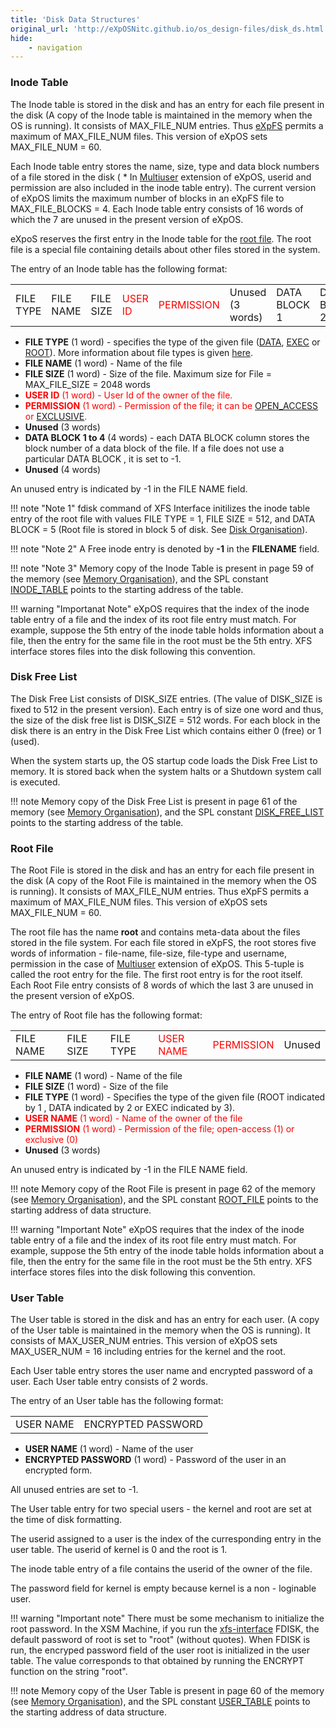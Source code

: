 ```yaml
---
title: 'Disk Data Structures'
original_url: 'http://eXpOSNitc.github.io/os_design-files/disk_ds.html'
hide:
    - navigation
---
```


### Inode Table

The Inode table is stored in the disk and has an entry for each file present in the disk (A copy of the Inode table is maintained in the memory when the OS is running). It consists of MAX\_FILE\_NUM entries. Thus [eXpFS](../os_spec-files/eXpFS.html) permits a maximum of MAX\_FILE\_NUM files. This version of eXpOS sets MAX\_FILE\_NUM = 60. 


 Each Inode table entry stores the name, size, type and data block numbers of a file stored in the disk ( * In [Multiuser](http://exposnitc.github.io/os_spec-files/multiuser.html) extension of eXpOS, userid and permission are also included in the inode table entry). The current version of eXpOS limits the maximum number of blocks in an eXpFS file to MAX\_FILE\_BLOCKS = 4. Each Inode table entry consists of 16 words of which the 7 are unused in the present version of eXpOS. 


 eXpoS reserves the first entry in the Inode table for the [root file](disk_ds.html#root_file). The root file is a special file containing details about other files stored in the system. 


The entry of an Inode table has the following format:


<table class="table table-bordered">
<tbody><tr>
<td>FILE TYPE</td>
<td>FILE NAME</td>
<td>FILE SIZE</td>
<td><span style="color:red">USER ID</span></td>
<td><span style="color:red">PERMISSION</span></td>
<td>Unused (3 words)</td>
<td>DATA BLOCK 1</td>
<td>DATA BLOCK 2</td>
<td>DATA BLOCK 3</td>
<td>DATA BLOCK 4</td>
<td>Unused (4 words)</td>
</tr>
</tbody></table>

- **FILE TYPE** (1 word) - specifies the type of the given file ([DATA](../support_tools-files/constants.html), [EXEC](../support_tools-files/constants.html) or [ROOT](../support_tools-files/constants.html)). More information about file types is given [here](../os_spec-files/eXpFS.html).
- **FILE NAME** (1 word) - Name of the file
- **FILE SIZE** (1 word) - Size of the file. Maximum size for File = MAX\_FILE\_SIZE = 2048 words 
- <span style="color:red">**USER ID** (1 word) - User Id of the owner of the file.</span>
- <span style="color:red">**PERMISSION** (1 word) - Permission of the file; it can be [OPEN\_ACCESS](../support_tools-files/constants.html) or [EXCLUSIVE](../support_tools-files/constants.html).</span>
- **Unused** (3 words)
- **DATA BLOCK 1 to 4** (4 words) - each DATA BLOCK column stores the block number of a data block of the file. If a file does not use a particular DATA BLOCK , it is set to -1.
- **Unused** (4 words)
    
  

An unused entry is indicated by -1 in the FILE NAME field.


!!! note "Note 1"
    fdisk command of XFS Interface initilizes the inode table entry of the root file with values FILE TYPE = 1, FILE SIZE = 512, and DATA BLOCK = 5 (Root file is stored in block 5 of disk. See [Disk Organisation](../os_implementation.html)).

!!! note "Note 2"
    A Free inode entry is denoted by  **-1**  in the  **FILENAME**  field.

!!! note "Note 3"
    Memory copy of the Inode Table is present in page 59 of the memory (see [Memory Organisation](../os_implementation.html)), and the SPL constant [INODE\_TABLE](../support_tools-files/constants.html) points to the starting address of the table.

!!! warning "Importanat Note"
    eXpOS requires that the index of the inode table entry of a file and the 
    index of its root file entry must match. For example, suppose the 5th entry of the inode table holds
    information about a file, then the entry for the same file in the root must be the 5th entry. XFS
    interface stores files into the disk following this convention.


### Disk Free List
  

The Disk Free List consists of DISK\_SIZE entries. (The value of DISK\_SIZE is fixed to 512 in the present version). Each entry is of size one word and thus, the size of the disk free list is DISK\_SIZE = 512 words. For each block in the disk there is an entry in the Disk Free List which contains either 0 (free) or 1 (used). 


When the system starts up, the OS startup code loads the Disk Free List to memory. It is stored back when the system halts or a Shutdown system call is executed.


!!! note
    Memory copy of the Disk Free List is present in page 61 of the memory (see [Memory Organisation](../os_implementation.html)), and the SPL constant [DISK\_FREE\_LIST](../support_tools-files/constants.html) points to the starting address of the table.


### Root File

The Root File is stored in the disk and has an entry for each file present in the disk (A copy of the Root File is maintained in the memory when the OS is running). It consists of MAX\_FILE\_NUM entries. Thus eXpFS permits a maximum of MAX\_FILE\_NUM files. This version of eXpOS sets MAX\_FILE\_NUM = 60. 


 The root file has the name **root** and contains meta-data about the files stored in the file system. For each file stored in eXpFS, the root stores five words of information - file-name, file-size, file-type and username, permission in the case of [Multiuser](http://exposnitc.github.io/os_spec-files/multiuser.html) extension of eXpOS. This 5-tuple is called the root entry for the file. The first root entry is for the root itself. Each Root File entry consists of 8 words of which the last 3 are unused in the present version of eXpOS. 


The entry of Root file has the following format:

<table class="table table-bordered">
<tbody><tr>
<td>FILE NAME</td>
<td>FILE SIZE</td>
<td>FILE TYPE</td>
<td><span style="color:red">USER NAME</span></td>
<td><span style="color:red">PERMISSION</span></td>
<td>Unused</td>
</tr>
</tbody></table>


- **FILE NAME** (1 word) - Name of the file
- **FILE SIZE** (1 word) - Size of the file
- **FILE TYPE**  (1 word) - Specifies the type of the given file (ROOT indicated by 1 , DATA indicated by 2 or EXEC indicated by 3).
- <span style="color:red">**USER NAME** (1 word) - Name of the owner of the file</span>
- <span style="color:red">**PERMISSION** (1 word) - Permission of the file; open-access (1) or exclusive (0)</span>
- **Unused** (3 words)


An unused entry is indicated by -1 in the FILE NAME field.


!!! note
    Memory copy of the Root File is present in page 62 of the memory (see [Memory Organisation](../os_implementation.html)), and the SPL constant [ROOT\_FILE](../support_tools-files/constants.html) points to the starting address of data structure.


!!! warning "Important Note"
    eXpOS requires that the index of the inode table entry of a file and the 
    index of its root file entry must match. For example, suppose the 5th entry of the inode table holds
    information about a file, then the entry for the same file in the root must be the 5th entry. XFS
    interface stores files into the disk following this convention.

### User Table


The User table is stored in the disk and has an entry for each user. (A copy of the User table is maintained in the memory when the OS is running). It consists of MAX\_USER\_NUM entries. This version of eXpOS sets MAX\_USER\_NUM = 16 including entries for the kernel and the root. 


 Each User table entry stores the user name and encrypted password of a user. Each User table entry consists of 2 words. 


The entry of an User table has the following format:

<table class="table table-bordered">
<tbody><tr>
<td>USER NAME</td>
<td>ENCRYPTED PASSWORD</td>                      
</tr>
</tbody></table>


- **USER NAME** (1 word) - Name of the user
- **ENCRYPTED PASSWORD** (1 word) - Password of the user in an encrypted form.


All unused entries are set to -1.  


The User table entry for two special users - the kernel and root are set at the time of disk formatting.  

The userid assigned to a user is the index of the curresponding entry in the user table. The userid of kernel is 0 and the root is 1.

The inode table entry of a file contains the userid of the owner of the file.

The password field for kernel is empty because kernel is a non - loginable user.


!!! warning "Important note"
    There must be some mechanism to initialize the root password. In the XSM Machine, if you run the <a href="../support_tools-files/xfs-interface.html">xfs-interface</a> FDISK, the default password of root is set to "root" (without quotes).  When FDISK is run, the encryped password field of the user root is initialized in the user table.  The value corresponds to that obtained by running the ENCRYPT function on the string "root".  

!!! note
    Memory copy of the User Table is present in page 60 of the memory (see <a href="../os_implementation.html">Memory Organisation</a>), and the SPL constant <a href="../support-tools/constants/">USER_TABLE</a> points to the starting address of data structure.
